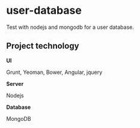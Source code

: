 user-database
=============

Test with nodejs and mongodb for a user database. 


Project technology
--------------


**UI**

Grunt, Yeoman, Bower, Angular, jquery

**Server**

Nodejs

**Database**

MongoDB
